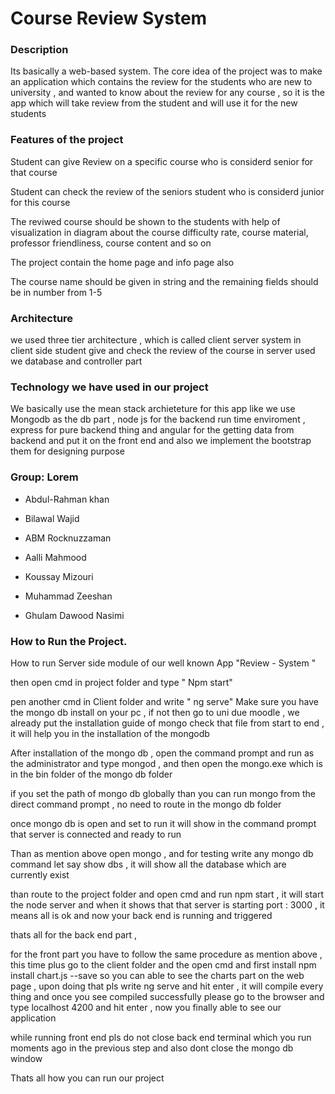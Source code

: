 # Course Review System

### Description

Its basically a web-based system. The core idea of the project was to make an application which contains the review for the students who are new to university , and wanted to know about the review for any course , so it is the app which will take review from the student and will use it for the new students

### Features of the project

Student can give Review on a specific course who is considerd senior for that course

Student can check the review of the seniors student who is considerd junior for this course

The reviwed course should be shown to the students with help of visualization in diagram about the course difficulty rate, course material, professor friendliness, course content and so on 

The project contain the home page and info page also

The course name should be given in string and the remaining fields should be in number from 1-5

### Architecture

we used three tier architecture , which is called client server system
in client side student give and check the review of the course 
in server used we database and controller part

### Technology we have used in our project

We basically use the mean stack archieteture for this app like we use Mongodb as the db part , node js for the backend run time enviroment , express for pure backend thing and angular for the getting data from backend and put it on the front end and also we implement the bootstrap them for designing purpose


### Group: Lorem 

* Abdul-Rahman khan

* Bilawal Wajid 

* ABM Rocknuzzaman

* Aalli Mahmood

* Koussay Mizouri

* Muhammad Zeeshan 

* Ghulam Dawood Nasimi


### How to Run the Project.

How to run Server side module of our well known App "Review - System "

then open cmd in project folder and type " Npm start"	

pen another cmd in Client folder and write " ng serve"	Make sure you have the mongo db install on your pc , if not then go to uni due moodle , we already put the installation guide of mongo check that file from start to end , it will help you in the installation of the mongodb

After installation of the mongo db , open the command prompt and run as the administrator and type mongod , and then open the mongo.exe which is in the bin folder of the mongo db folder

if you set the path of mongo db globally than you can run mongo from the direct command prompt , no need to route in the mongo db folder 

once mongo db is open and set to run it will show in the command prompt that server is connected and ready to run

Than as mention above open mongo , and for testing write any mongo db command let say show dbs , it will show all the database which are currently exist 

than route to the project folder and open cmd and run npm start , it will start the node server and when it shows that that server is starting port : 3000 , it means all is ok and now your back end is running and triggered

thats all for the back end part , 


for the front part you have to follow the same procedure as mention above , this time plus go to the client folder and the open cmd and first install npm install chart.js --save so you can able to see the charts part on the web page , upon doing that pls write ng serve and hit enter , it will compile every thing and once you see compiled successfully please go to the browser and type localhost 4200 and hit enter , now you finally able to see our application

while running front end pls do not close back end terminal which you run moments ago in the previous step and also dont close the mongo db window


Thats all how you can run our project
